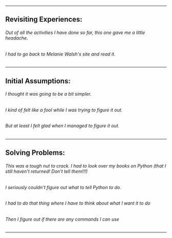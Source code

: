 ------
## Revisiting Experiences:
###### Out of all the activities I have done so far, this one gave me a little headache.
###### I had to go back to Melanie Walsh's site and read it.
------
## Initial Assumptions:
###### I thought it was going to be a bit simpler.
###### I kind of felt like a fool while I was trying to figure it out.
###### But at least I felt glad when I managed to figure it out.

------
## Solving Problems:
###### This was a tough nut to crack. I had to look over my books on Python (that I still haven't returned! Don't tell them!!!)
###### I seriously couldn't figure out what to tell Python to do.
###### I had to do that thing where I have to think about what I want it to do
###### Then I figure out if there are any commands I can use
------
